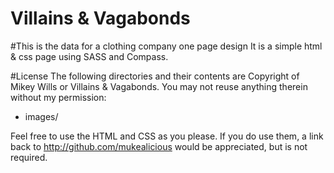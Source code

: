 Villains & Vagabonds
=======

#This is the data for a clothing company one page design
It is a simple html & css page using SASS and Compass.

#License
The following directories and their contents are Copyright of Mikey Wills or Villains & Vagabonds. You may not reuse anything therein without my permission:

- images/

Feel free to use the HTML and CSS as you please. If you do use them, a link back to http://github.com/mukealicious would be appreciated, but is not required.